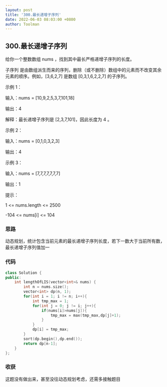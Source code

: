 ```yaml
---
layout: post
title: '300.最长递增子序列'
date: 2022-06-03 08:03:00 +0800
author: Toolman
---
```

## 300.最长递增子序列

给你一个整数数组 nums ，找到其中最长严格递增子序列的长度。

子序列 是由数组派生而来的序列，删除（或不删除）数组中的元素而不改变其余元素的顺序。例如，[3,6,2,7] 是数组 [0,3,1,6,2,2,7] 的子序列。

示例 1：

输入：nums = [10,9,2,5,3,7,101,18]

输出：4

解释：最长递增子序列是 [2,3,7,101]，因此长度为 4 。

示例 2：

输入：nums = [0,1,0,3,2,3]

输出：4

示例 3：

输入：nums = [7,7,7,7,7,7,7]

输出：1

提示：

1 <= nums.length <= 2500

-104 <= nums[i] <= 104



### 思路

动态规划，统计包含当前元素的最长递增子序列长度，若下一数大于当前所有数，最长递增子序列值加一



### 代码

```c++
class Solution {
public:
    int lengthOfLIS(vector<int>& nums) {
        int n = nums.size();
        vector<int> dp(n, 1);
        for(int i = 1; i != n; i++){  
            int tmp_max = 1;   
            for(int j = 0; j != i; j++){                
                if(nums[i]>nums[j]){
                    tmp_max = max(tmp_max,dp[j]+1);
                }
            }
            dp[i] = tmp_max;
        }
        sort(dp.begin(),dp.end());
        return dp[n-1];
    }
};
```



### 收获

这题没有做出来，甚至没往动态规划考虑，还需多接触题目